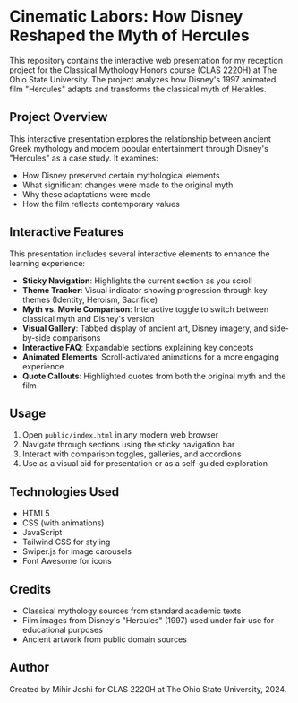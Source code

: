 # Cinematic Labors: How Disney Reshaped the Myth of Hercules

This repository contains the interactive web presentation for my reception project for the Classical Mythology Honors course (CLAS 2220H) at The Ohio State University. The project analyzes how Disney's 1997 animated film "Hercules" adapts and transforms the classical myth of Herakles.

## Project Overview

This interactive presentation explores the relationship between ancient Greek mythology and modern popular entertainment through Disney's "Hercules" as a case study. It examines:

- How Disney preserved certain mythological elements
- What significant changes were made to the original myth
- Why these adaptations were made
- How the film reflects contemporary values

## Interactive Features

This presentation includes several interactive elements to enhance the learning experience:

- **Sticky Navigation**: Highlights the current section as you scroll
- **Theme Tracker**: Visual indicator showing progression through key themes (Identity, Heroism, Sacrifice)
- **Myth vs. Movie Comparison**: Interactive toggle to switch between classical myth and Disney's version
- **Visual Gallery**: Tabbed display of ancient art, Disney imagery, and side-by-side comparisons
- **Interactive FAQ**: Expandable sections explaining key concepts
- **Animated Elements**: Scroll-activated animations for a more engaging experience
- **Quote Callouts**: Highlighted quotes from both the original myth and the film

## Usage

1. Open `public/index.html` in any modern web browser
2. Navigate through sections using the sticky navigation bar
3. Interact with comparison toggles, galleries, and accordions
4. Use as a visual aid for presentation or as a self-guided exploration

## Technologies Used

- HTML5
- CSS (with animations)
- JavaScript
- Tailwind CSS for styling
- Swiper.js for image carousels
- Font Awesome for icons

## Credits

- Classical mythology sources from standard academic texts
- Film images from Disney's "Hercules" (1997) used under fair use for educational purposes
- Ancient artwork from public domain sources

## Author

Created by Mihir Joshi for CLAS 2220H at The Ohio State University, 2024.
